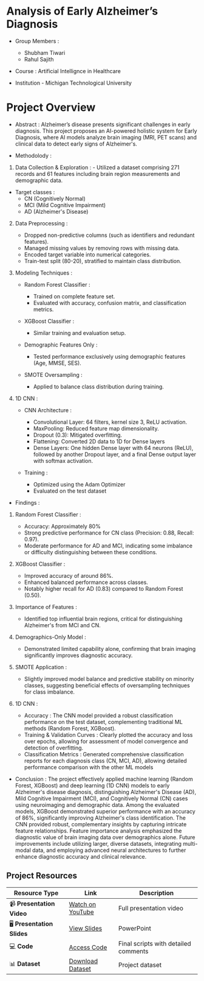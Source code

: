 # Analysis of Early Alzheimer’s Diagnosis

- Group Members :
    - Shubham Tiwari
    - Rahul Sajith
 
- Course : Artificial Intellignce in Healthcare
- Institution - Michigan Technological University


# Project Overview 

- Abstract :
  Alzheimer’s disease presents significant challenges in early diagnosis.  This project proposes an AI-powered 
holistic system for Early Diagnosis, where AI models analyze brain imaging (MRI, PET scans) and clinical data to detect early signs of Alzheimer's.

- Methodolody :
1. Data Collection & Exploration :
         - Utilized a dataset comprising 271 records and 61 features including brain region measurements and demographic data.
  - Target classes :
    - CN (Cognitively Normal)
    - MCI (Mild Cognitive Impairment)
    - AD (Alzheimer's Disease)
   
2. Data Preprocessing :
   - Dropped non-predictive columns (such as identifiers and redundant features).
   - Managed missing values by removing rows with missing data.
   - Encoded target variable into numerical categories.
   - Train-test split (80-20), stratified to maintain class distribution.
  
3. Modeling Techniques :
   - Random Forest Classifier :
       - Trained on complete feature set.
       - Evaluated with accuracy, confusion matrix, and classification metrics.

    - XGBoost Classifier :
       - Similar training and evaluation setup.

    - Demographic Features Only :
        - Tested performance exclusively using demographic features (Age, MMSE, SES).

    - SMOTE Oversampling :
        - Applied to balance class distribution during training.

4. 1D CNN :
   - CNN Architecture :
       - Convolutional Layer: 64 filters, kernel size 3, ReLU activation.
       - MaxPooling: Reduced feature map dimensionality.
       - Dropout (0.3): Mitigated overfitting.
       - Flattening: Converted 2D data to 1D for Dense layers
       - Dense Layers: One hidden Dense layer with 64 neurons (ReLU), followed by another Dropout 
              layer, and a final Dense output layer with softmax activation.

    - Training :
       - Optimized using the Adam Optimizer
       - Evaluated on the test dataset

- Findings :
1. Random Forest Classifier :
    - Accuracy: Approximately 80%
    - Strong predictive performance for CN class (Precision: 0.88, Recall: 0.97).
    - Moderate performance for AD and MCI, indicating some imbalance or difficulty distinguishing between 
      these conditions.

2. XGBoost Classifier :
    - Improved accuracy of around 86%.
    - Enhanced balanced performance across classes.
    - Notably higher recall for AD (0.83) compared to Random Forest (0.50).

3. Importance of Features :
    - Identified top influential brain regions, critical for distinguishing Alzheimer's from MCI and CN.

4. Demographics-Only Model :
    - Demonstrated limited capability alone, confirming that brain imaging significantly improves diagnostic accuracy.

5. SMOTE Application :
    - Slightly improved model balance and predictive stability on minority classes, suggesting beneficial effects of oversampling techniques for class imbalance.
  
6. 1D CNN :
    - Accuracy : The CNN model provided a robust classification performance on the test dataset, complementing traditional ML methods (Random Forest, XGBoost).
    - Training & Validation Curves : Clearly plotted the accuracy and loss over epochs, allowing for assessment of model convergence and detection of overfitting.
    - Classification Metrics : Generated comprehensive classification reports for each diagnosis class (CN, MCI, AD), allowing detailed performance comparison with the other ML models

 
- Conclusion : The project effectively applied machine learning (Random Forest, XGBoost) and deep learning (1D CNN) models to early Alzheimer's disease diagnosis, distinguishing Alzheimer's Disease (AD), Mild Cognitive Impairment (MCI), and Cognitively Normal (CN) cases using neuroimaging and demographic data. Among the evaluated models, XGBoost demonstrated superior performance with an accuracy of 86%, significantly improving Alzheimer's class identification. The CNN provided robust, complementary insights by capturing intricate feature relationships. Feature importance analysis emphasized the diagnostic value of brain imaging data over demographics alone. Future improvements include utilizing larger, diverse datasets, integrating multi-modal data, and employing advanced neural architectures to further enhance diagnostic accuracy and clinical relevance.


## Project Resources
| Resource Type           | Link                                             | Description                             |
|-------------------------|--------------------------------------------------|-----------------------------------------|
| 📹 **Presentation Video** | [Watch on YouTube]([https://youtu.be/JWHqtGGBLRY]) | Full presentation video                 |
| 🖥️ **Presentation Slides** | [View Slides](slides/)                            | PowerPoint            |
| 💻 **Code**               | [Access Code](code/)                              | Final scripts with detailed comments    |
| 📊 **Dataset**            | [Download Dataset]([https://sites.wustl.edu/oasisbrains/home/oasis-1/])                          | Project dataset  |

